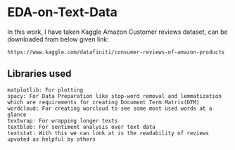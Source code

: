 # EDA-on-Text-Data
In this work, I have taken Kaggle Amazon Customer reviews dataset, can be downloaded from below given link:
```
https://www.kaggle.com/datafiniti/consumer-reviews-of-amazon-products
```
## Libraries used
```
matplotlib: For plotting
spacy: For Data Preparation like stop-word removal and lemmatization which are requirements for creating Document Term Matrix(DTM)
wordcloud: For creating worcloud to see some most used words at a glance
textwrap: For wrapping longer texts
textblob: For sentiment analysis over text data
textstat: With this we can look at is the readability of reviews upvoted as helpful by others
```

